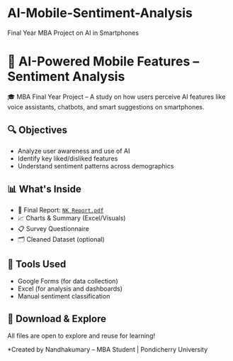 # AI-Mobile-Sentiment-Analysis
Final Year MBA Project on AI in Smartphones
# 📱 AI-Powered Mobile Features – Sentiment Analysis

🎓 MBA Final Year Project – A study on how users perceive AI features like voice assistants, chatbots, and smart suggestions on smartphones.

## 🔍 Objectives
- Analyze user awareness and use of AI
- Identify key liked/disliked features
- Understand sentiment patterns across demographics

## 📊 What's Inside
- 📄 Final Report: [`NK Report.pdf`](./NK%20Report.pdf)
- 📈 Charts & Summary (Excel/Visuals)
- 📋 Survey Questionnaire
- 🗂 Cleaned Dataset (optional)

## 🧰 Tools Used
- Google Forms (for data collection)
- Excel (for analysis and dashboards)
- Manual sentiment classification

## 📎 Download & Explore
All files are open to explore and reuse for learning!



*Created by Nandhakumary – MBA Student | Pondicherry University
